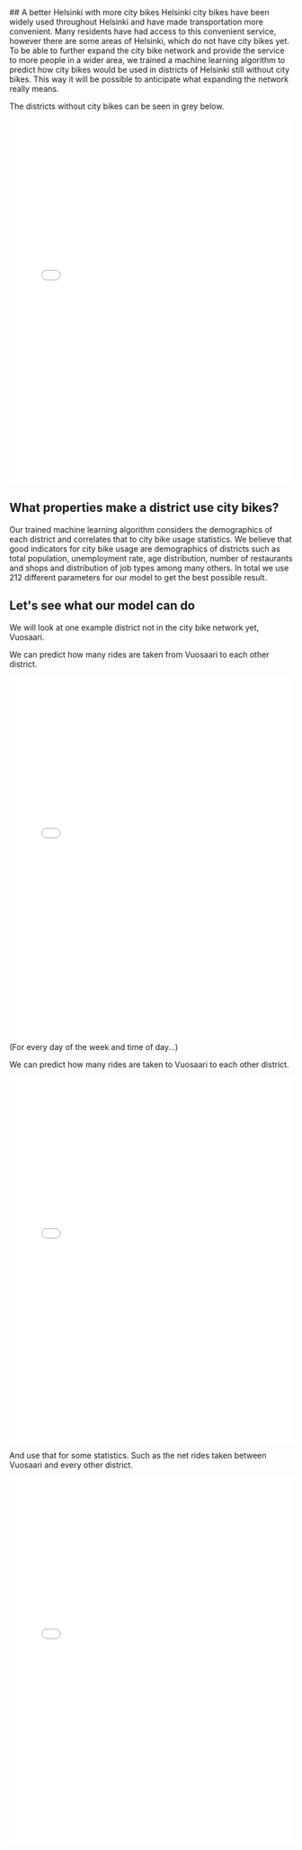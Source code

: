 <link rel="stylesheet" type="text/css" media="all" href="index.css" />
## A better Helsinki with more city bikes
Helsinki city bikes have been widely used throughout Helsinki and have made transportation more convenient.
Many residents have had access to this convenient service, however there are some areas of Helsinki, which do not have city bikes yet. 
To be able to further expand the city bike network and provide the service to more people in a wider area, we trained a machine learning algorithm to predict how city bikes would be used in districts of Helsinki still without city bikes.
This way it will be possible to anticipate what expanding the network really means.

The districts without city bikes can be seen in grey below.
<iframe src="city_bike_network.html"
    sandbox="allow-same-origin allow-scripts"
    width="100%"
    height="650"
    scrolling="no"
    seamless="seamless"
    frameborder="0">
</iframe>

## What properties make a district use city bikes?
Our trained machine learning algorithm considers the demographics of each district and correlates that to city bike usage statistics.
We believe that good indicators for city bike usage are demographics of districts such as total population, unemployment rate, age distribution, number of restaurants and shops and distribution of job types among many others. In total we use 212 different parameters for our model to get the best possible result.

## Let's see what our model can do
We will look at one example district not in the city bike network yet, Vuosaari.

We can predict how many rides are taken from Vuosaari to each other district. 
<iframe src="Vuosaari_outgoing.html"
    sandbox="allow-same-origin allow-scripts"
    width="100%"
    height="650"
    scrolling="no"
    seamless="seamless"
    frameborder="0">
</iframe>
(For every day of the week and time of day...)

We can predict how many rides are taken to Vuosaari to each other district. 
<iframe src="Vuosaari_incoming.html"
    sandbox="allow-same-origin allow-scripts"
    width="100%"
    height="650"
    scrolling="no"
    seamless="seamless"
    frameborder="0">
</iframe>

And use that for some statistics. Such as the net rides taken between Vuosaari and every other district.
<iframe src="Vuosaari.html"
    sandbox="allow-same-origin allow-scripts"
    width="100%"
    height="650"
    scrolling="no"
    seamless="seamless"
    frameborder="0">
</iframe>
